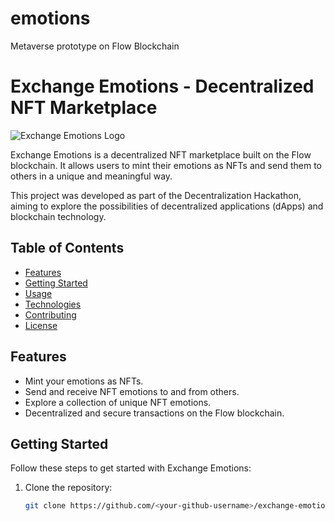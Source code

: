 # emotions
Metaverse prototype on Flow Blockchain

# Exchange Emotions - Decentralized NFT Marketplace

![Exchange Emotions Logo](<add_logo_url>)

Exchange Emotions is a decentralized NFT marketplace built on the Flow blockchain. It allows users to mint their emotions as NFTs and send them to others in a unique and meaningful way.

This project was developed as part of the Decentralization Hackathon, aiming to explore the possibilities of decentralized applications (dApps) and blockchain technology.

## Table of Contents

- [Features](#features)
- [Getting Started](#getting-started)
- [Usage](#usage)
- [Technologies](#technologies)
- [Contributing](#contributing)
- [License](#license)

## Features

- Mint your emotions as NFTs.
- Send and receive NFT emotions to and from others.
- Explore a collection of unique NFT emotions.
- Decentralized and secure transactions on the Flow blockchain.

## Getting Started

Follow these steps to get started with Exchange Emotions:

1. Clone the repository:

   ```bash
   git clone https://github.com/<your-github-username>/exchange-emotions.git
